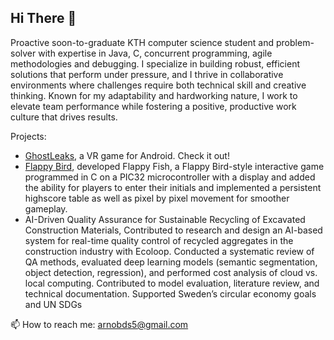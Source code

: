 ## Hi There 👋

Proactive soon-to-graduate KTH computer science student and problem-solver with expertise in Java, C, concurrent programming, agile methodologies and debugging. I specialize in building robust, efficient solutions that perform under pressure, and I thrive in collaborative environments where challenges require both technical skill and creative thinking. Known for my adaptability and hardworking nature, I work to elevate team performance while fostering a positive, productive work culture that drives results.

Projects:
- [GhostLeaks](https://saitejaschintapall.wixsite.com/ghostleaks/), a VR game for Android. Check it out!
- [Flappy Bird](https://github.com/arnobds/ComputerHardwareEngineering), developed Flappy Fish, a Flappy Bird-style interactive game programmed in C on a PIC32 microcontroller with a display and added the ability for players to enter their initials and implemented a persistent highscore table as well as pixel by pixel movement for smoother gameplay.
- AI-Driven Quality Assurance for Sustainable Recycling of Excavated Construction Materials, Contributed to research and design an AI-based system for real-time quality control of recycled aggregates in the construction industry with Ecoloop. Conducted a systematic review of QA methods, evaluated deep learning models (semantic segmentation, object detection, regression), and performed cost analysis of cloud vs. local computing. Contributed to model evaluation, literature review, and technical documentation. Supported Sweden’s circular economy goals and UN SDGs

📫 How to reach me: arnobds5@gmail.com
<!--
**arnobds/arnobds** is a ✨ _special_ ✨ repository because its `README.md` (this file) appears on your GitHub profile.

Here are some ideas to get you started:

- 🔭 I’m currently working on ...
- 🌱 I’m currently learning ...
- 👯 I’m looking to collaborate on ...
- 🤔 I’m looking for help with ...
- 💬 Ask me about ...
- 📫 How to reach me: ...
- 😄 Pronouns: ...
- ⚡ Fun fact: ...
-->
